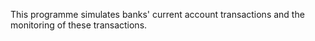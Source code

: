 This programme simulates banks' current account transactions and the monitoring of these transactions.
